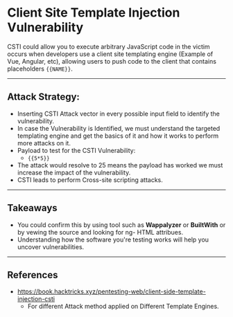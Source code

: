 # Client Site Template Injection Vulnerability

CSTI could allow you to execute arbitrary JavaScript code in the victim occurs when developers use a client site templating engine (Example of Vue, Angular, etc), allowing users to push code to the client that contains placeholders ```{{NAME}}```.

***

## Attack Strategy: 

- Inserting CSTI Attack vector in every possible input field to identify the vulnerability.
- In case the Vulnerability is Identified, we must understand the targeted templating engine and get the basics of it and how it works to perform more attacks on it.
- Payload to test for the CSTI Vulnerability:
	- ```{{5*5}}```
- The attack would resolve to 25 means the payload has worked we must increase the impact of the vulnerability.
- CSTI leads to perform Cross-site scripting attacks.

***

## Takeaways

- You could confirm this by using tool such as  **Wappalyzer** or **BuiltWith** or by vewing the source and looking for ng- HTML attribues.
- Understanding how the software you're testing works will help you uncover vulnerabilities.

***

## References
- https://book.hacktricks.xyz/pentesting-web/client-side-template-injection-csti
	- For different Attack method applied on Different Template Engines.